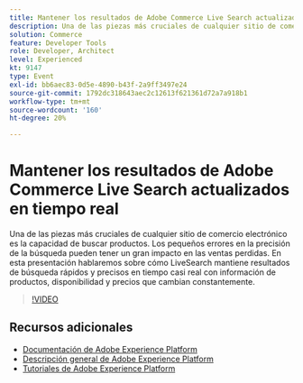 ```yaml
---
title: Mantener los resultados de Adobe Commerce Live Search actualizados en tiempo real
description: Una de las piezas más cruciales de cualquier sitio de comercio electrónico es la capacidad de buscar productos. Los pequeños errores en la precisión de la búsqueda pueden tener un gran impacto en las ventas perdidas. En esta presentación hablaremos sobre cómo LiveSearch mantiene resultados de búsqueda rápidos y precisos en tiempo casi real con información de productos, disponibilidad y precios que cambian constantemente.
solution: Commerce
feature: Developer Tools
role: Developer, Architect
level: Experienced
kt: 9147
type: Event
exl-id: bb6aec83-0d5e-4890-b43f-2a9ff3497e24
source-git-commit: 1792dc318643aec2c12613f621361d72a7a918b1
workflow-type: tm+mt
source-wordcount: '160'
ht-degree: 20%

---
```


# Mantener los resultados de Adobe Commerce Live Search actualizados en tiempo real

Una de las piezas más cruciales de cualquier sitio de comercio electrónico es la capacidad de buscar productos. Los pequeños errores en la precisión de la búsqueda pueden tener un gran impacto en las ventas perdidas. En esta presentación hablaremos sobre cómo LiveSearch mantiene resultados de búsqueda rápidos y precisos en tiempo casi real con información de productos, disponibilidad y precios que cambian constantemente.

>[!VIDEO](https://video.tv.adobe.com/v/337580/?quality=12&learn=on&hidetitle=true)

## Recursos adicionales

- [Documentación de Adobe Experience Platform](https://experienceleague.adobe.com/docs/experience-platform.html?lang=es)
- [Descripción general de Adobe Experience Platform](https://experienceleague.adobe.com/docs/experience-platform/landing/home.html?lang=es)
- [Tutoriales de Adobe Experience Platform](https://experienceleague.adobe.com/docs/platform-learn/tutorials/overview.html?lang=es)

